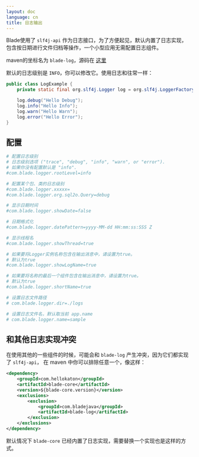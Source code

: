 ```yaml
---
layout: doc
language: cn
title: 日志输出
---
```


Blade使用了 `slf4j-api` 作为日志接口，为了方便起见，默认内置了日志实现，
包含按日期进行文件归档等操作，一个小型应用无需配置日志组件。

maven的坐标名为 `blade-log`，源码在 [这里](https://github.com/bladejava/blade-log)

默认的日志级别是 `INFO`，你可以修改它。使用日志和往常一样：

```java
public class LogExample {
    private static final org.slf4j.Logger log = org.slf4j.LoggerFactory.getLogger(LogExample.class);

    log.debug("Hello Debug");
    log.info("Hello Info");
    log.warn("Hello Warn");
    log.error("Hello Error");
}
```

## 配置

```bash
# 配置日志级别
# 日志级别选项 ("trace", "debug", "info", "warn", or "error").
# 如果你没有配置默认是 "info".
#com.blade.logger.rootLevel=info

# 配置某个包、类的日志级别
#com.blade.logger.xxxxx=
#com.blade.logger.org.sql2o.Query=debug

# 显示日期时间
#com.blade.logger.showDate=false

# 日期格式化
#com.blade.logger.datePattern=yyyy-MM-dd HH:mm:ss:SSS Z

# 显示线程名
#com.blade.logger.showThread=true

# 如果要将Logger实例名称包含在输出消息中，请设置为true。
# 默认为true
#com.blade.logger.showLogName=true

# 如果要将名称的最后一个组件包含在输出消息中，请设置为true。
# 默认为true
#com.blade.logger.shortName=true

# 设置日志文件路径
# com.blade.logger.dir=./logs

# 设置日志文件名，默认取当前 app.name
# com.blade.logger.name=sample
```

## 和其他日志实现冲突

在使用其他的一些组件的时候，可能会和 `blade-log` 产生冲突，因为它们都实现了 `slf4j-api`，
在 maven 中你可以排除任意一个，像这样：

```xml
<dependency>
    <groupId>com.hellokaton</groupId>
    <artifactId>blade-core</artifactId>
    <version>${blade-core.version}</version>
    <exclusions>
        <exclusion>
            <groupId>com.bladejava</groupId>
            <artifactId>blade-log</artifactId>
        </exclusion>
    </exclusions>
</dependency>
```

默认情况下 `blade-core` 已经内置了日志实现，需要替换一个实现也是这样的方式。